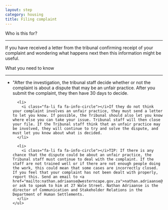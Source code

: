 ```yaml
---
layout: step
category: housing
title: Filing complaint 
---
```

<div class="intro">
  <div class="header"><i class="fa fa-fw fa-users" aria-hidden="true"></i> Who is this for?</div>
  <hr>
  <div class="content">
    <p>If you have received a letter from the tribunal confirming receipt of your complaint and wondering what happens next then this information might be useful.</p>
  </div>
</div>

<div class="summary">
  <div class="header"><i class="fa fa-fw fa-exclamation-circle" aria-hidden="true"></i> What you need to know</div>
  <hr>
  <div class="content">
    <ul class="fa-ul">
      <li>
        <i class="fa-li fa fa-info-circle"></i>"After the investigation, the tribunal staff decide whether or not the complaint is about a dispute that may be an unfair practice. After you submit the complaint, they then have 30 days to decide.
      </li>

      <li>
        <i class="fa-li fa fa-info-circle"></i>If they do not think your complaint involves an unfair practice, they must send a letter to let you know. If possible, the Tribunal should also let you know where else you can take your issue. Tribunal staff will then close your file. If the Tribunal staff think that an unfair practice may be involved, they will continue to try and solve the dispute, and must let you know about what is decided.
      </li>

      <li>
        <i class="fa-li fa fa-info-circle"></i>TIP: If there is any chance that the dispute could be about an unfair practice, the Tribunal staff must continue to deal with the complaint. If the staff are not trained well or if there are not enough people doing the work, this could mean that some cases are incorrectly closed.  If you feel that your complaint has not been dealt with properly, report this. Send an email to <a href="mailto:nathan.adriaanse@westerncape.gov.za">nathan.adriaanse@westerncape.gov.za</a> or ask to speak to him at 27 Wale Street. Nathan Adriaanse is the director of Communication and Stakeholder Relations in the Department of Human Settlements.
      </li>
    </ul>
  </div>
</div>
